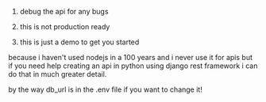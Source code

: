 
1) debug the api for any bugs 

2) this is not production ready

3) this is just a demo to get you started

because i haven't used nodejs in a 100 years and i never use it for apis but if you need help creating an api in python using django rest framework i can do that in much greater detail.



by the way db_url is in the .env file if you want to change it!